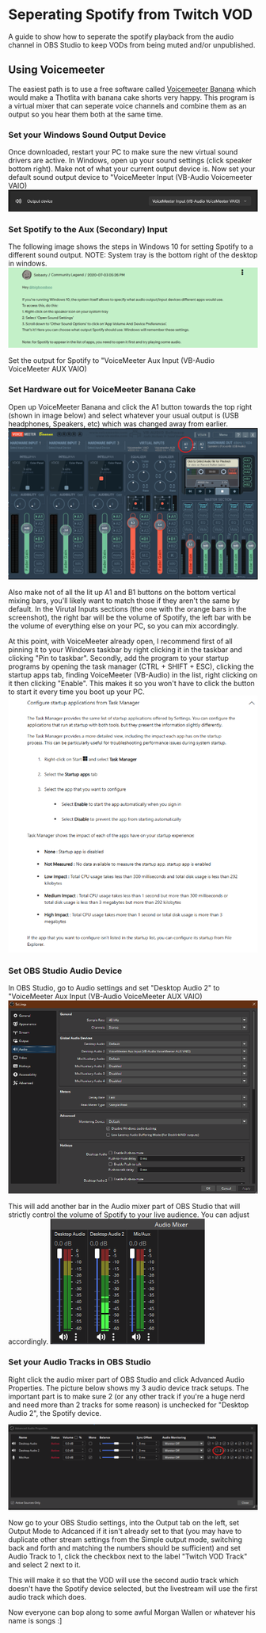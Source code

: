 # Seperating Spotify from Twitch VOD

A guide to show how to seperate the spotify playback from the audio channel in OBS Studio to keep VODs from being muted and/or unpublished.

## Using Voicemeeter

The easiest path is to use a free software called [Voicemeeter Banana](https://vb-audio.com/Voicemeeter/banana.htm) which would make a Thotlita with banana cake shorts very happy. This program is a virtual mixer that can seperate voice channels and combine them as an output so you hear them both at the same time.

### Set your Windows Sound Output Device

Once downloaded, restart your PC to make sure the new virtual sound drivers are active. In Windows, open up your sound settings (click speaker bottom right). Make not of what your current output device is. Now set your default sound output device to "VoiceMeeter Input (VB-Audio Voicemeeter VAIO)
![alt text](OutputDevice.png)

### Set Spotify to the Aux (Secondary) Input

The following image shows the steps in Windows 10 for setting Spotify to a different sound output. NOTE: System tray is the bottom right of the desktop in windows.
![alt text](SpotifyForum.png)

Set the output for Spotify to "VoiceMeeter Aux Input (VB-Audio VoiceMeeter AUX VAIO)

### Set Hardware out for VoiceMeeter Banana Cake

Open up VoiceMeeter Banana and click the A1 button towards the top right (shown in image below) and select whatever your usual output is (USB headphones, Speakers, etc) which was changed away from earlier. 
![alt text](VMOutput.png)

Also make not of all the lit up A1 and B1 buttons on the bottom vertical mixing bars, you'll likely want to match those if they aren't the same by default. In the Virutal Inputs sections (the one with the orange bars in the screenshot), the right bar will be the volume of Spotify, the left bar with be the volume of everything else on your PC, so you can mix accordingly.

At this point, with VoiceMeeter already open, I recommend first of all pinning it to your Windows taskbar by right clicking it in the taskbar and clicking "Pin to taskbar".
Secondly, add the program to your startup programs by opening the task manager (CTRL + SHIFT + ESC), clicking the startup apps tab, finding VoiceMeeter (VB-Audio) in the list, right clicking on it then clicking "Enable". This makes it so you won't have to click the button to start it every time you boot up your PC.
![alt text](Startup.png)

### Set OBS Studio Audio Device

In OBS Studio, go to Audio settings and set "Desktop Audio 2" to "VoiceMeeter Aux Input (VB-Audio VoiceMeeter AUX VAIO)
![alt text](OBSAudio.png)

This will add another bar in the Audio mixer part of OBS Studio that will strictly control the volume of Spotify to your live audience. You can adjust accordingly.
![alt text](OBSAudioMixer.png)

### Set your Audio Tracks in OBS Studio

Right click the audio mixer part of OBS Studio and click Advanced Audio Properties. The picture below shows my 3 audio device track setups. The important part is to make sure 2 (or any other track if you're a huge nerd and need more than 2 tracks for some reason) is unchecked for "Desktop Audio 2", the Spotify device.

![alt text](OBSTracks.png)

Now go to your OBS Studio settings, into the Output tab on the left, set Output Mode to Adcanced if it isn't already set to that (you may have to duplicate other stream settings from the Simple output mode, switching back and forth and matching the numbers should be sufficient) and set Audio Track to 1, click the checkbox next to the label "Twitch VOD Track" and select 2 next to it.

This will make it so that the VOD will use the second audio track which doesn't have the Spotify device selected, but the livestream will use the first audio track which does.

Now everyone can bop along to some awful Morgan Wallen or whatever his name is songs :]